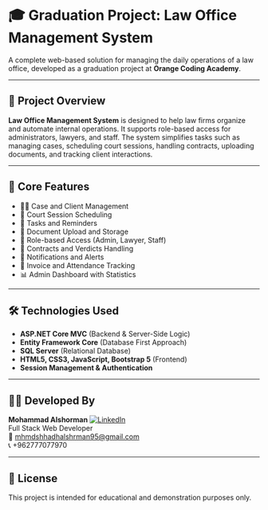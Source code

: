 # 🎓 Graduation Project: Law Office Management System

A complete web-based solution for managing the daily operations of a law office, developed as a graduation project at **Orange Coding Academy**.

---

## 📌 Project Overview

**Law Office Management System** is designed to help law firms organize and automate internal operations. It supports role-based access for administrators, lawyers, and staff. The system simplifies tasks such as managing cases, scheduling court sessions, handling contracts, uploading documents, and tracking client interactions.

---

## 🧩 Core Features

- 👨‍⚖️ Case and Client Management  
- 📅 Court Session Scheduling  
- 📝 Tasks and Reminders  
- 📁 Document Upload and Storage  
- 👥 Role-based Access (Admin, Lawyer, Staff)  
- 📄 Contracts and Verdicts Handling  
- 🔔 Notifications and Alerts  
- 🧾 Invoice and Attendance Tracking  
- 📊 Admin Dashboard with Statistics

---

## 🛠️ Technologies Used

- **ASP.NET Core MVC** (Backend & Server-Side Logic)  
- **Entity Framework Core** (Database First Approach)  
- **SQL Server** (Relational Database)  
- **HTML5, CSS3, JavaScript, Bootstrap 5** (Frontend)  
- **Session Management & Authentication**  

---


## 👨‍💻 Developed By

**Mohammad Alshorman** 
 [![LinkedIn](https://img.shields.io/badge/LinkedIn-Profile-blue?logo=linkedin)](https://www.linkedin.com/in/mohammadalshorman/)<br>
Full Stack Web Developer<br>
📧 mhmdshhadhalshrman95@gmail.com  <br>
📞 +962777077970 <br>

---

## 📝 License

This project is intended for educational and demonstration purposes only.
